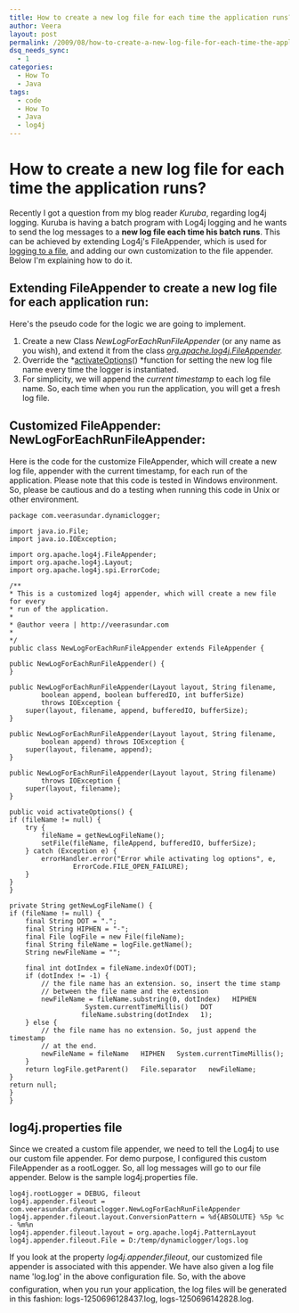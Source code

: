 ```yaml
---
title: How to create a new log file for each time the application runs?
author: Veera
layout: post
permalink: /2009/08/how-to-create-a-new-log-file-for-each-time-the-application-runs/
dsq_needs_sync:
  - 1
categories:
  - How To
  - Java
tags:
  - code
  - How To
  - Java
  - log4j
---
```

# How to create a new log file for each time the application runs?

Recently I got a question from my blog reader *Kuruba*, regarding log4j logging. Kuruba is having a batch program with Log4j logging and he wants to send the log messages to a **new log file each time his batch runs**. This can be achieved by extending Log4j's FileAppender, which is used for [logging to a file][1], and adding our own customization to the file appender. Below I'm explaining how to do it.

 [1]: http://veerasundar.com/blog/2009/07/log4j-tutorial-how-to-send-the-log-messages-to-a-file/

## Extending FileAppender to create a new log file for each application run:

Here's the pseudo code for the logic we are going to implement.

1.  Create a new Class *NewLogForEachRunFileAppender* (or any name as you wish), and extend it from the class *[org.apache.log4j.FileAppender][2].*
2.  Override the *[activateOptions][3]() *function for setting the new log file name every time the logger is instantiated.
3.  For simplicity, we will append the *current timestamp* to each log file name. So, each time when you run the application, you will get a fresh log file.

 [2]: http://logging.apache.org/log4j/1.2/apidocs/org/apache/log4j/FileAppender.html
 [3]: http://logging.apache.org/log4j/1.2/apidocs/org/apache/log4j/FileAppender.html#activateOptions()

## Customized FileAppender: NewLogForEachRunFileAppender:

Here is the code for the customize FileAppender, which will create a new log file, appender with the current timestamp, for each run of the application. Please note that this code is tested in Windows environment. So, please be cautious and do a testing when running this code in Unix or other environment.

    package com.veerasundar.dynamiclogger;
    
    import java.io.File;
    import java.io.IOException;
    
    import org.apache.log4j.FileAppender;
    import org.apache.log4j.Layout;
    import org.apache.log4j.spi.ErrorCode;
    
    /**
    * This is a customized log4j appender, which will create a new file for every
    * run of the application.
    *
    * @author veera | http://veerasundar.com
    *
    */
    public class NewLogForEachRunFileAppender extends FileAppender {
    
    public NewLogForEachRunFileAppender() {
    }
    
    public NewLogForEachRunFileAppender(Layout layout, String filename,
    		boolean append, boolean bufferedIO, int bufferSize)
    		throws IOException {
    	super(layout, filename, append, bufferedIO, bufferSize);
    }
    
    public NewLogForEachRunFileAppender(Layout layout, String filename,
    		boolean append) throws IOException {
    	super(layout, filename, append);
    }
    
    public NewLogForEachRunFileAppender(Layout layout, String filename)
    		throws IOException {
    	super(layout, filename);
    }
    
    public void activateOptions() {
    if (fileName != null) {
    	try {
    		fileName = getNewLogFileName();
    		setFile(fileName, fileAppend, bufferedIO, bufferSize);
    	} catch (Exception e) {
    		errorHandler.error("Error while activating log options", e,
    				ErrorCode.FILE_OPEN_FAILURE);
    	}
    }
    }
    
    private String getNewLogFileName() {
    if (fileName != null) {
    	final String DOT = ".";
    	final String HIPHEN = "-";
    	final File logFile = new File(fileName);
    	final String fileName = logFile.getName();
    	String newFileName = "";
    
    	final int dotIndex = fileName.indexOf(DOT);
    	if (dotIndex != -1) {
    		// the file name has an extension. so, insert the time stamp
    		// between the file name and the extension
    		newFileName = fileName.substring(0, dotIndex)   HIPHEN
    				   System.currentTimeMillis()   DOT
    				  fileName.substring(dotIndex   1);
    	} else {
    		// the file name has no extension. So, just append the timestamp
    		// at the end.
    		newFileName = fileName   HIPHEN   System.currentTimeMillis();
    	}
    	return logFile.getParent()   File.separator   newFileName;
    }
    return null;
    }
    }

## log4j.properties file

Since we created a custom file appender, we need to tell the Log4j to use our custom file appender. For demo purpose, I configured this custom FileAppender as a rootLogger. So, all log messages will go to our file appender. Below is the sample log4j.properties file.

    log4j.rootLogger = DEBUG, fileout
    log4j.appender.fileout = com.veerasundar.dynamiclogger.NewLogForEachRunFileAppender
    log4j.appender.fileout.layout.ConversionPattern = %d{ABSOLUTE} %5p %c - %m%n
    log4j.appender.fileout.layout = org.apache.log4j.PatternLayout
    log4j.appender.fileout.File = D:/temp/dynamiclogger/logs.log

If you look at the property *log4j.appender.fileout*, our customized file appender is associated with this appender. We have also given a log file name 'log.log' in the above configuration file. So, with the above configuration, when you run your application, the log files will be generated in this fashion: logs-1250696128437.log, logs-1250696142828.log.